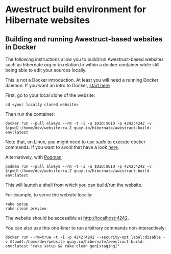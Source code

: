 # Awestruct build environment for Hibernate websites

## Building and running Awestruct-based websites in Docker

The following instructions allow you to build/run Awestruct-based websites
such as hibernate.org or in.relation.to within a docker container
while still being able to edit your sources locally.

This is not a Docker introduction.
At least you will need a running Docker daemon.
If you want an intro to Docker, [start here](https://docs.docker.com/)

First, go to your local clone of the website:

```
cd <your locally cloned website>
```

Then run the container:

```
docker run --pull always --rm -t -i -u $UID:$GID -p 4242:4242 -v $(pwd):/home/dev/website:rw,Z quay.io/hibernate/awestruct-build-env:latest
```

Note that, on Linux, you might need to use _sudo_ to execute docker commands.
If you want to avoid that have a look [here](https://docs.docker.com/install/linux/linux-postinstall/#manage-docker-as-a-non-root-user).

Alternatively, with [Podman](https://podman.io/):

```
podman run --pull always --rm -t -i -u $UID:$GID -p 4242:4242 -v $(pwd):/home/dev/website:rw,Z quay.io/hibernate/awestruct-build-env:latest
```

This will launch a shell from which you can build/run the website.

For example, to serve the website locally:

```
rake setup
rake clean preview
```

The website should be accessible at <http://localhost:4242>.

You can also use this one-liner to run arbitrary commands non-interactively:

```
docker run --rm=true -t -i -p 4242:4242 --security-opt label:disable -v $(pwd):/home/dev/website quay.io/hibernate/awestruct-build-env:latest "rake setup && rake clean gen[staging]"
```
